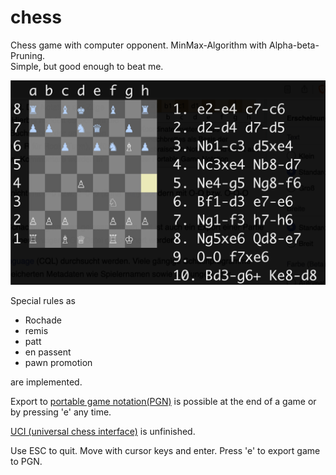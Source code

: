 # chess


Chess game with computer opponent. MinMax-Algorithm with Alpha-beta-Pruning. <br>
Simple, but good enough to beat me.


![Beginning of Kasparow vs. Deep Blue 1997](example.png)


Special rules as

  * Rochade
  * remis
  * patt
  * en passent
  * pawn promotion

are implemented.

Export to [portable game notation(PGN)](https://en.wikipedia.org/wiki/Portable_Game_Notation) is possible at the end of a game or by pressing 'e' any time.

[UCI (universal chess interface)](https://en.wikipedia.org/wiki/Universal_Chess_Interface) is unfinished.


Use ESC to quit. Move with cursor keys and enter. Press 'e' to export game to PGN.
